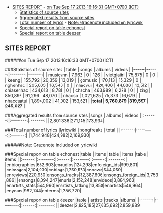 - [SITES REPORT](#sites-report)
				- [on Tue Sep 17 2013 16:16:33 GMT+0700 (ICT)](#on-tue-sep-17-2013-161633-gmt+0700-ict)
	- [Statistics of source sites](#statistics-of-source-sites)
	- [Aggregated results from source sites](#aggregated-results-from-source-sites)
	- [Total number of lyrics](#total-number-of-lyrics)
				- [Note: Gracenote included on lyricwiki](#note-gracenote-included-on-lyricwiki)
	- [Special report on table echonest](#special-report-on-table-echonest)
	- [Special report on table deezer](#special-report-on-table-deezer)

## SITES REPORT

######on Tue Sep 17 2013 16:16:33 GMT+0700 (ICT)

###Statistics of source sites
| table | songs | albums | videos |
|------|------:|--------:|-------:|
| musicvnn | 7,962 | 0 |  126 | 
| vietgiaitri | 75,875 | 0 |  0 | 
| keeng | 155,792 | 20,359 |  13,019 | 
| gomusic | 170,113 | 15,329 |  0 | 
| nghenhac | 265,603 | 16,543 |  0 | 
| nhacvui | 420,408 | 44,686 |  13,512 | 
| chiasenhac | 434,613 | 8,781 |  0 | 
| chacha | 463,989 | 6,228 |  0 | 
| zing | 850,897 | 91,296 |  48,070 | 
| nhacso | 1,021,625 | 75,373 |  16,679 | 
| nhaccuatui | 1,894,002 | 41,002 |  153,621 | 
|**total** | **5,760,879** |**319,597** | **245,027** |


###Aggregated results from source sites
|songs | albums | videos |
|:------:|:--------:|:-------:|
|2,801,336|271,145|173,934|


###Total number of lyrics
|lyricwiki | songfreaks | total |
|:------:|:--------:|:-------:|
|1,744,948|424,982|2,169,930|

######Note: Gracenote included on lyricwiki


###Special report on table echonest
|table | items |table | items |table | items |
|:------:|:--------:|:------:|:--------:|:------:|:--------:|
|enbiographies|652,603|enaudios|124,298|enforeign_ids|999,801|
|enimages|2,104,030|enblogs|1,759,573|ennews|544,059|
|enreviews|220,930|ensongs_tracks|32,387,606|ensongs_foreign_ids|3,753,886|
|ensongs|8,094,247|enurls|2,152,248|envideos|3,884,963|
|enartists_stats|544,960|enartists_latlong|13,850|enartists|546,964|
|enyears|982,744|enterms|1,356,720|


###Special report on table deezer
|table | artists |tracks |albums|
|:------:|:--------:|:------:|:--------:|
|deezer|2,825,185|27,635,692|2,859,889

